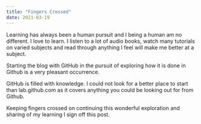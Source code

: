 ```yaml
---
title: "Fingers Crossed"
date: 2021-03-19
---
```


Learning has always been a human pursuit and I being a human am no different. I love to learn. I listen to a lot of audio books, watch many tutorials on varied subjects and read through anything I feel will make me better at a subject.

Starting the blog with GitHub in the pursuit of exploring how it is done in Github is a very pleasant occurrence. 

GitHub is filled with knowledge. I could not look for a better place to start than lab.github.com as it covers anything you could be looking out for from Github.

Keeping fingers crossed on continuing this wonderful exploration and sharing of my learning I sign off this post.
